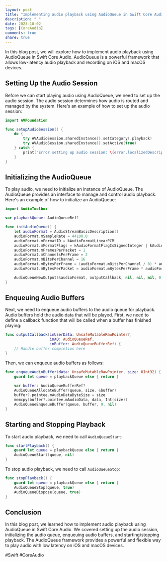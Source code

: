 ```yaml
---
layout: post
title: "Implementing audio playback using AudioQueue in Swift Core Audio"
description: " "
date: 2023-10-02
tags: [CoreAudio]
comments: true
share: true
---
```


In this blog post, we will explore how to implement audio playback using AudioQueue in Swift Core Audio. AudioQueue is a powerful framework that allows low-latency audio playback and recording on iOS and macOS devices.

## Setting Up the Audio Session
Before we can start playing audio using AudioQueue, we need to set up the audio session. The audio session determines how audio is routed and managed by the system. Here's an example of how to set up the audio session:

```swift
import AVFoundation

func setupAudioSession() {
    do {
        try AVAudioSession.sharedInstance().setCategory(.playback)
        try AVAudioSession.sharedInstance().setActive(true)
    } catch {
        print("Error setting up audio session: \(error.localizedDescription)")
    }
}
```

## Initializing the AudioQueue
To play audio, we need to initialize an instance of AudioQueue. The AudioQueue provides an interface to manage and control audio playback. Here's an example of how to initialize an AudioQueue:

```swift
import AudioToolbox

var playbackQueue: AudioQueueRef?

func initAudioQueue() {
    let audioFormat = AudioStreamBasicDescription()
    audioFormat.mSampleRate = 44100.0
    audioFormat.mFormatID = kAudioFormatLinearPCM
    audioFormat.mFormatFlags = kAudioFormatFlagIsSignedInteger | kAudioFormatFlagsNativeEndian | kAudioFormatFlagIsPacked
    audioFormat.mFramesPerPacket = 1
    audioFormat.mChannelsPerFrame = 2
    audioFormat.mBitsPerChannel = 16
    audioFormat.mBytesPerFrame = (audioFormat.mBitsPerChannel / 8) * audioFormat.mChannelsPerFrame
    audioFormat.mBytesPerPacket = audioFormat.mBytesPerFrame * audioFormat.mFramesPerPacket

    AudioQueueNewOutput(&audioFormat, outputCallback, nil, nil, nil, 0, &playbackQueue)
}
```
## Enqueuing Audio Buffers
Next, we need to enqueue audio buffers to the audio queue for playback. Audio buffers hold the audio data that will be played. First, we need to define a callback function that will be called when a buffer has finished playing:

```swift
func outputCallback(inUserData: UnsafeMutableRawPointer?,
                    inAQ: AudioQueueRef,
                    inBuffer: AudioQueueBufferRef) {
    // Handle buffer completion here
}
```

Then, we can enqueue audio buffers as follows:

```swift
func enqueueAudioBuffer(data: UnsafeMutableRawPointer, size: UInt32) {
    guard let queue = playbackQueue else { return }
    
    var buffer: AudioQueueBufferRef?
    AudioQueueAllocateBuffer(queue, size, &buffer)
    buffer?.pointee.mAudioDataByteSize = size
    memcpy(buffer?.pointee.mAudioData, data, Int(size))
    AudioQueueEnqueueBuffer(queue, buffer, 0, nil)
}
```

## Starting and Stopping Playback
To start audio playback, we need to call `AudioQueueStart`:

```swift
func startPlayback() {
    guard let queue = playbackQueue else { return }
    AudioQueueStart(queue, nil)
}
```

To stop audio playback, we need to call `AudioQueueStop`:

```swift
func stopPlayback() {
    guard let queue = playbackQueue else { return }
    AudioQueueStop(queue, true)
    AudioQueueDispose(queue, true)
}
```

## Conclusion
In this blog post, we learned how to implement audio playback using AudioQueue in Swift Core Audio. We covered setting up the audio session, initializing the audio queue, enqueuing audio buffers, and starting/stopping playback. The AudioQueue framework provides a powerful and flexible way to play audio with low latency on iOS and macOS devices.

#Swift #CoreAudio